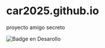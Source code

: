 # car2025.github.io
proyecto amigo secreto

![Badge en Desarollo](https://img.shields.io/badge/CHALLENGE%30AMIGO-SECRETO-green)


